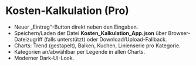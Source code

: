 
# Kosten‑Kalkulation (Pro)
- Neuer „Eintrag“-Button direkt neben den Eingaben.
- Speichern/Laden der Datei **Kosten_Kalkulation_App.json** über Browser-Dateizugriff (falls unterstützt) oder Download/Upload-Fallback.
- Charts: Trend (gestapelt), Balken, Kuchen, Linienserie pro Kategorie.
- Kategorien an/abwählbar per Legende in allen Charts.
- Moderner Dark-UI-Look.
